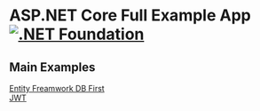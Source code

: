 # ASP.NET Core Full Example App [![.NET Foundation](https://img.shields.io/badge/.NET%20Foundation-blueviolet.svg)](https://www.dotnetfoundation.org/)

## Main Examples
[Entity Freamwork DB First](https://github.com/ahmednageebmahmoud/LearnNetCoreWepAPI/tree/master/Entity%20Framework) <br>
[JWT](https://github.com/ahmednageebmahmoud/LearnNetCoreWepAPI/tree/master/LearnNetCoreWepAPI.Authorization)
